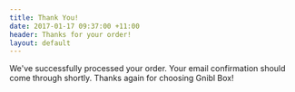 ```yaml
---
title: Thank You!
date: 2017-01-17 09:37:00 +11:00
header: Thanks for your order!
layout: default
---
```


We've successfully processed your order. Your email confirmation should come through shortly. Thanks again for choosing Gnibl Box!
